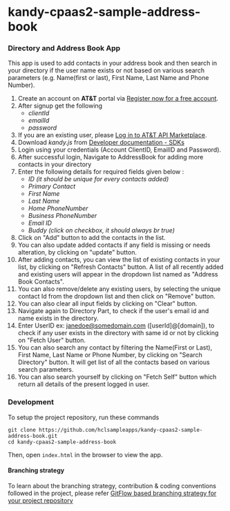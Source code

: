# kandy-cpaas2-sample-address-book

### Directory and Address Book App

This app is used to add contacts in your address book and then search in your directory if the user name exists or not based on various search parameters (e.g. Name(first or last), First Name, Last Name and Phone Number).

1. Create an account on **AT&T** portal via [Register now for a free account](https://nvs-apimarket.kandy.io/signup).
2. After signup get the following 
   - *clientId* 
   - *emailId* 
   - *password*
3. If you are an existing user, please [Log in to AT&T API Marketplace](https://nvs-apimarket.kandy.io/login).
4. Download *kandy.js* from [Developer documentation - SDKs](https://nvs-apimarket.kandy.io/developer/sdks/javascript)
5. Login using your credentials (Account ClientID, EmailID and Password).
6. After successful login, Navigate to AddressBook for adding more contacts in your directory
7. Enter the following details for required fields given below :
    - *ID (it should be unique for every contacts added)* 
    - *Primary Contact* 
    - *First Name*
    - *Last Name* 
    - *Home PhoneNumber* 
    - *Business PhoneNumber*
    - *Email ID* 
    - *Buddy (click on checkbox, it should always br true)*
8. Click on "Add" button to add the contacts in the list.
9. You can also update added contacts if any field is missing or needs alteration, by clicking on "update" button.
10. After adding contacts, you can view the list of existing contacts in your list, by clicking on "Refresh Contacts" button. A list of all recently added and existing users will appear in the dropdown list named as "Address Book Contacts".
11. You can also remove/delete any existing users, by selecting the unique contact Id from the dropdown list and then click on "Remove" button.
12. You can also clear all input fields by clicking on "Clear" button.
13. Navigate again to Directory Part, to check if the user's email id and name exists in the directory.
14. Enter UserID ex: janedoe@somedomain.com ([userId]@[domain]), to check if any user exists in the directory with same id or not by clicking on "Fetch User" button.
15. You can also search any contact by filtering the Name(First or Last), First Name, Last Name or Phone Number, by clicking on "Search Directory" button. It will get list of all the contacts based on various search parameters.
16. You can also search yourself by clicking on "Fetch Self" button which return all details of the present logged in user.

### Development

To setup the project repository, run these commands

```
git clone https://github.com/hclsampleapps/kandy-cpaas2-sample-address-book.git
cd kandy-cpaas2-sample-address-book
```

Then, open ```index.html``` in the browser to view the app.

#### Branching strategy

To learn about the branching strategy, contribution & coding conventions followed in the project, please refer [GitFlow based branching strategy for your project repository](https://gist.github.com/ribbon-abku/10d3fc1cff5c35a2df401196678e258a)
